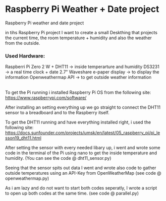 # Raspberry Pi Weather + Date project
Raspberry Pi weather and date project 

in tihs Raspberry Pi project I want to create a small Deskthing that projects the current time, the room temperature + humidity and also the weather from the outside. 

<h3>Used Hardware:</h3>
<p>
<table>
Raspberri Pi Zero 2 W +
DHT11 -> inside temperarture and humidity
DS3231 -> a real time clock + date
2.7" Waveshare e-paper display -> to display the information
Openweathermap API -> to get outside weather information  
</table>


To get the Pi running i installed Raspberry Pi OS from the following site: https://www.raspberrypi.com/software/

After installing an setting everything up we go straight to connect the DHT11 sensor to a breadboard and to the Raspberry itself.

To get the DHT11 running and have everything installed right, i used the following site: https://docs.sunfounder.com/projects/umsk/en/latest/05_raspberry_pi/pi_lesson19_dht11.html

After setting the sensor with every needed libary up, i went and wrote some code in the terminal of the Pi using nano to get the inside temperature and humidity. (You can see the code @ dht11_sensor.py)

Seeing that the sensor spits out data I went and wrote also code to gather outside temperatures using an API-Key from OpenWeatherMap (see code @ openweathermap.py)

As i am lazy and do not want to start both codes seperatly, I wrote a script to open up both codes at the same time. (see code @ parallel.py)  
</p>
